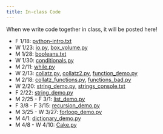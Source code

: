 ```yaml
---
title: In-class Code
---
```


When we write code together in class, it will be posted here!

* F 1/18: [python-intro.txt](static/python-intro.txt)
* W 1/23: [io.py](static/io.py), [box_volume.py](static/box_volume.py)
* M 1/28: [booleans.txt](static/booleans.txt)
* W 1/30: [conditionals.py](static/conditionals.py)
* M 2/11: [while.py](static/while.py)
* W 2/13: [collatz.py](static/collatz.py), [collatz2.py](static/collatz2.py), [function_demo.py](static/function_demo.py)
* M 2/18: [collatz_functions.py](static/collatz_functions.py), [functions_bad.py](static/functions_bad.py)
* W 2/20: [string_demo.py](static/string_demo.py), [strings_console.txt](static/strings_console.txt)
* F 2/22: [string_demo.py](static/string_demo.py)
* M 2/25 - F 3/1: [list_demo.py](static/list_demo.py)
* F 3/8 - F 3/15: [recursion_demo.py](static/recursion_demo.py)
* M 3/25 - W 3/27: [forloop_demo.py](static/forloop_demo.py)
* M 4/1: [dictionary_demo.py](static/dictionary_demo.py)
* M 4/8 - W 4/10: [Cake.py](static/Cake.py)
